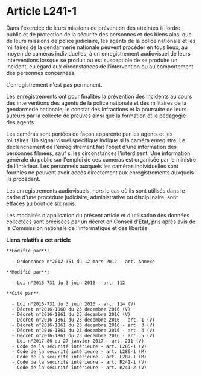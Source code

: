 # Article L241-1

Dans l'exercice de leurs missions de prévention des atteintes à l'ordre public et de protection de la sécurité des personnes
et des biens ainsi que de leurs missions de police judiciaire, les agents de la police nationale et les militaires de la
gendarmerie nationale peuvent procéder en tous lieux, au moyen de caméras individuelles, à un enregistrement audiovisuel de
leurs interventions lorsque se produit ou est susceptible de se produire un incident, eu égard aux circonstances de
l'intervention ou au comportement des personnes concernées.

L'enregistrement n'est pas permanent.

Les enregistrements ont pour finalités la prévention des incidents au cours des interventions des agents de la police
nationale et des militaires de la gendarmerie nationale, le constat des infractions et la poursuite de leurs auteurs par la
collecte de preuves ainsi que la formation et la pédagogie des agents.

Les caméras sont portées de façon apparente par les agents et les militaires. Un signal visuel spécifique indique si la
caméra enregistre. Le déclenchement de l'enregistrement fait l'objet d'une information des personnes filmées, sauf si les
circonstances l'interdisent. Une information générale du public sur l'emploi de ces caméras est organisée par le ministre de
l'intérieur. Les personnels auxquels les caméras individuelles sont fournies ne peuvent avoir accès directement aux
enregistrements auxquels ils procèdent.

Les enregistrements audiovisuels, hors le cas où ils sont utilisés dans le cadre d'une procédure judiciaire, administrative
ou disciplinaire, sont effacés au bout de six mois.

Les modalités d'application du présent article et d'utilisation des données collectées sont précisées par un décret en
Conseil d'Etat, pris après avis de la Commission nationale de l'informatique et des libertés.

**Liens relatifs à cet article**

	**Codifié par**:

	  - Ordonnance n°2012-351 du 12 mars 2012 - art. Annexe

	**Modifié par**:

	  - Loi n°2016-731 du 3 juin 2016 - art. 112

	**Cité par**:

	  - Loi n°2016-731 du 3 juin 2016 - art. 114 (V)
	  - Décret n°2016-1860 du 23 décembre 2016 (V)
	  - Décret n°2016-1861 du 23 décembre 2016 (V)
	  - Décret n°2016-1861 du 23 décembre 2016 - art. 1 (V)
	  - Décret n°2016-1861 du 23 décembre 2016 - art. 3 (V)
	  - Décret n°2016-1861 du 23 décembre 2016 - art. 4 (V)
	  - Décret n°2016-1861 du 23 décembre 2016 - art. 5 (V)
	  - Loi n°2017-86 du 27 janvier 2017 - art. 211 (V)
	  - Code de la sécurité intérieure - art. L285-1 (V)
	  - Code de la sécurité intérieure - art. L286-1 (M)
	  - Code de la sécurité intérieure - art. L287-1 (M)
	  - Code de la sécurité intérieure - art. R241-1 (V)
	  - Code de la sécurité intérieure - art. R241-2 (V)
